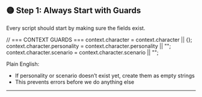 ## 🟡 Step 1: Always Start with Guards

Every script should start by making sure the fields exist.

// === CONTEXT GUARDS ===
context.character = context.character || {};
context.character.personality = context.character.personality || "";
context.character.scenario = context.character.scenario || "";

Plain English:

* If personality or scenario doesn’t exist yet, create them as empty strings
* This prevents errors before we do anything else

---
